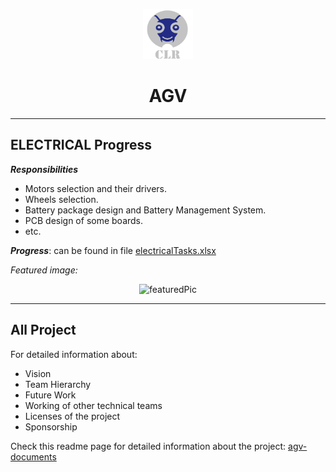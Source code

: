 <p align="center">
  <img width="80" height="80" src="https://github.com/CLR-2021/agv-documents/blob/master/Mine/assets/logo.png" alt="logo">
</p>
<h1 align="center">AGV</h1>

---
## ELECTRICAL Progress
***Responsibilities***
   * Motors selection and their drivers.
   * Wheels selection.
   * Battery package design and Battery Management System.
   * PCB design of some boards.
   * etc.

***Progress***: can be found in file [electricalTasks.xlsx](https://github.com/CLR-2021/agv-electrical/blob/master/electricalTasks.xlsx)

*Featured image:*

<p align="center">
  <img src="documents/mine/featuredPic.jpg" alt="featuredPic">
</p>

---
## All Project
For detailed information about: 
* Vision
* Team Hierarchy
* Future Work
* Working of other technical teams  
* Licenses of the project
* Sponsorship

Check this readme page for detailed information about the project: [agv-documents](https://github.com/CLR-2021/agv-documents)
